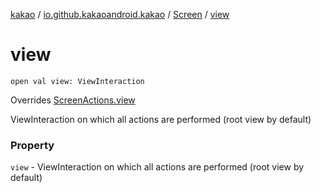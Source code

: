 [kakao](../../index.md) / [io.github.kakaoandroid.kakao](../index.md) / [Screen](index.md) / [view](./view.md)

# view

`open val view: ViewInteraction`

Overrides [ScreenActions.view](../-screen-actions/view.md)

ViewInteraction on which all actions are performed (root view by default)

### Property

`view` - ViewInteraction on which all actions are performed (root view by default)